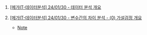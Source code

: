 1. [[메가IT-데이터분석] 24/01/30 - 데이터 분석 개요](https://youtu.be/oet0aXz5MjY)

2. [[메가IT-데이터분석] 24/01/30 - 변수간의 차이 분석 - (0) 가설검정 개요](https://youtu.be/azUB7fxTMxY)
    - [Note](./Note/01_변수간의차이분석_가설검정개요.md)
